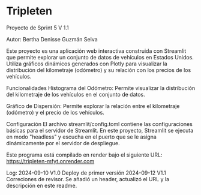 # Tripleten
Proyecto de Sprint 5 V 1.1

Autor: Bertha Denisse Guzmán Selva

Este proyecto es una aplicación web interactiva construida con Streamlit que permite explorar un conjunto de datos de vehículos en Estados Unidos. Utiliza gráficos dinámicos generados con Plotly para visualizar la distribución del kilometraje (odómetro) y su relación con los precios de los vehículos.

Funcionalidades
Histograma del Odómetro:
Permite visualizar la distribución del kilometraje de los vehículos en el conjunto de datos.

Gráfico de Dispersión:
Permite explorar la relación entre el kilometraje (odómetro) y el precio de los vehículos.

Configuración
El archivo streamlit/config.toml contiene las configuraciones básicas para el servidor de Streamlit. En este proyecto, Streamlit se ejecuta en modo "headless" y escucha en el puerto que se le asigna dinámicamente por el servidor de despliegue.


Este programa está compilado en render bajo el siguiente URL:
https://tripleten-mfyt.onrender.com

Log:
2024-09-10 V1.0 Deploy de primer versión
2024-09-12 V1.1 Correciones de revisor. Se añadió un header, actualizó el URL y la descripción en este readme.